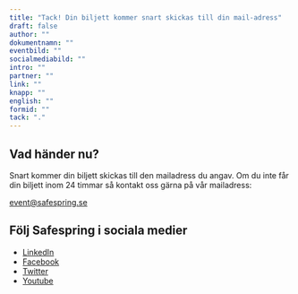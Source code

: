 ```yaml
---
title: "Tack! Din biljett kommer snart skickas till din mail-adress"
draft: false
author: ""
dokumentnamn: ""
eventbild: ""
socialmediabild: ""
intro: ""
partner: ""
link: ""
knapp: ""
english: ""
formid: ""
tack: "."
---
```


## Vad händer nu?
Snart kommer din biljett skickas till den mailadress du angav. Om du inte får din biljett inom 24 timmar så kontakt oss gärna på vår mailadress:

<a href="mailto:event@safespring.se" id="text-button">event@safespring.se</a>



## Följ Safespring i sociala medier
- <a href="https://www.linkedin.com/company/safespring/">LinkedIn</a>
- <a href="https://www.facebook.com/Safespring-147994442601302/">Facebook</a>
- <a href="https://twitter.com/safespring">Twitter</a>
- <a href="https://www.youtube.com/channel/UCvMh9YaZWGixXoIwZRRUU8A">Youtube</a>
